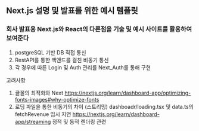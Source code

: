 ## Next.js 설명 및 발표를 위한 예시 템플릿

### 회사 발표용 Next.js와 React의 다른점을 기술 및 예시 사이트를 활용하여 보여준다

1. postgreSQL 기반 DB 직접 통신
2. RestAPI를 통한 백엔드를 걸친 비동기 통신
3. 각 경우에 따른 Login 및 Auth 관리를 Next_Auth를 통해 구현

고려사항

1. 글꼴의 최적화와 Next
   https://nextjs.org/learn/dashboard-app/optimizing-fonts-images#why-optimize-fonts
2. 로딩 파일을 통한 비동기의 차이 (스트리밍)
   dashboadr/loading.tsx 및 data.ts의 fetchRevenue 임시 지연
   https://nextjs.org/learn/dashboard-app/streaming
   정적 및 동적 렌더링 관련
